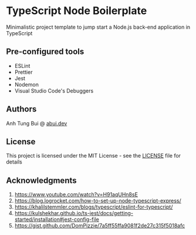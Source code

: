 # TypeScript Node Boilerplate

Minimalistic project template to jump start a Node.js back-end application in TypeScript

## Pre-configured tools

- ESLint
- Prettier
- Jest
- Nodemon
- Visual Studio Code's Debuggers

## Authors

Anh Tung Bui @ [abui.dev](https://abui.dev)

## License

This project is licensed under the MIT License - see the [LICENSE](LICENSE) file for details

## Acknowledgments

1. https://www.youtube.com/watch?v=H91aqUHn8sE
2. https://blog.logrocket.com/how-to-set-up-node-typescript-express/
3. https://khalilstemmler.com/blogs/typescript/eslint-for-typescript/
4. https://kulshekhar.github.io/ts-jest/docs/getting-started/installation#jest-config-file
5. https://gist.github.com/DomPizzie/7a5ff55ffa9081f2de27c315f5018afc
